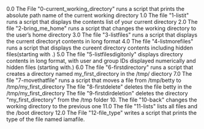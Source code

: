 0.0 The File "0-current_working_directory" runs a script that prints the absolute path name of the current working directory
1.0 The file "1-listit" runs a script that displays the contents list of your current directory
2.0 The file "2-bring_me_home" runs a script that changes the working directory to the user’s home directory
3.0 The file "3-listfiles" runs a script that displays the current directoryt contents in long format
4.0 The file "4-listmorefiles" runs a script that displays the cureent directory contents including hidden files(starting with .)
5.0 The file "5-listfilesdigitonly" displays directory  contents in long format, with user and group IDs displayed numerically and hidden files (starting with.)
6.0 The file "6-firstdirectory" runs a script that creates a directory named my_first_directory in the /tmp/ diectory
7.0 The file "7-movethatfile" runs a script that moves a file from /tmp/betty to /tmp/my_first_directory
The file "8-firstdelete" deletes the file betty in the  /tmp/my_first_directory
The file "9-firstdirdeletion" deletes the directory "my_first_directory" from the /tmp folder
10. The file "10-back" changes the working directory to the previous one
11.0 The file "11-lists" lists all files and the /boot directory
12.0 The File "12-file_type" writes a script that prints the type of the file named iamafile.
